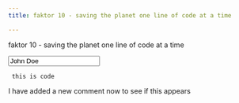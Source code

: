 ```yaml
---
title: faktor 10 - saving the planet one line of code at a time 

---
```



faktor 10 - saving the planet one line of code at a time


<input type="text" value="John Doe">

<code> this is code </code>

I have added a new comment now to see if this appears


